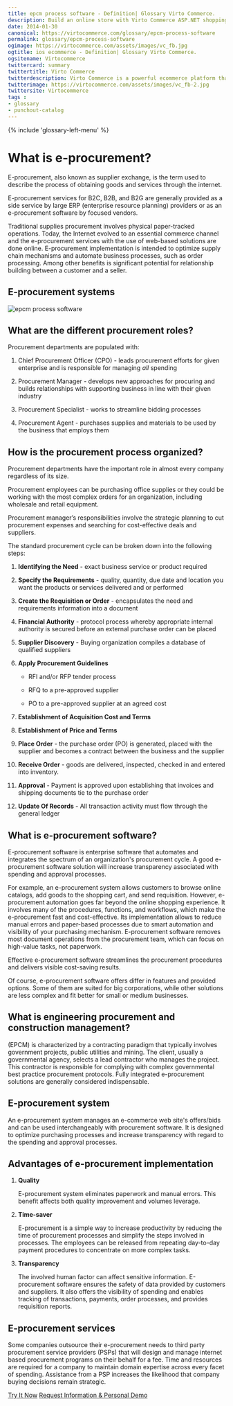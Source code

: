 ```yaml
---
title: epcm process software - Definition| Glossary Virto Commerce.
description: Build an online store with Virto Commerce ASP.NET shopping cart software. Benefit from an open source shopping cart software that has every feature you need.
date: 2014-01-30
canonical: https://virtocommerce.com/glossary/epcm-process-software
permalink: glossary/epcm-process-software
ogimage: https://virtocommerce.com/assets/images/vc_fb.jpg
ogtitle: ios ecommerce - Definition| Glossary Virto Commerce.
ogsitename: Virtocommerce
twittercard: summary
twittertitle: Virto Commerce
twitterdescription: Virto Commerce is a powerful ecommerce platform that includes everything you need to create an online store and sell online. Try it free with Free Community License
twitterimage: https://virtocommerce.com/assets/images/vc_fb-2.jpg
twittersite: Virtocommerce
tags : 
- glossary
- punchout-catalog
---
```

<div class="business-features clearfix __responsive">
    {% include 'glossary-left-menu' %}
    <div class="business-cnt">
        <div class="head __cart">
            <h1 class="title">What is e-procurement?</h1>
        </div>
        <p class="text">E-procurement, also known as supplier exchange, is the term used to describe the process of obtaining goods and services through the internet.</p>
        <p class="text">E-procurement services for B2C, B2B, and B2G are generally provided as a side service by large ERP (enterprise resource planning) providers or as an e-procurement software by focused vendors.</p>
        <p class="text">Traditional supplies procurement involves physical paper-tracked operations. Today, the Internet evolved to an essential commerce channel and the e-procurement services with the use of web-based solutions are done online. E-procurement implementation is intended to optimize supply chain mechanisms and automate business processes, such as order processing. Among other benefits is significant potential for relationship building between a customer and a seller.</p>
        <h2 class="sub-title">E-procurement systems</h2>
        <img alt="epcm process software" src="assets/images/epcm-process-software.jpg"></img>
        <h2 class="sub-title">What are the different procurement roles?</h2>
        <p class="text">Procurement departments are populated with:</p>
        <ol class="text">
            <li>
                <p>Chief Procurement Officer (CPO) - leads procurement efforts for given enterprise and is responsible for managing <i>all</i> spending</p>
            </li>
            <li>
                <p>Procurement Manager - develops new approaches for procuring and builds relationships with supporting business in line with their given industry</p>
            </li>
            <li>
                <p>Procurement Specialist - works to streamline bidding processes</p>
            </li>
            <li>
                <p>Procurement Agent - purchases supplies and materials to be used by the business that employs them</p>
            </li>
        </ol>
        <h2 class="sub-title">How is the procurement process organized?</h2>
        <p class="text">Procurement departments have the important role in almost every company regardless of its size.</p>
        <p class="text">Procurement employees can be purchasing office supplies or they could be working with the most complex orders for an organization, including wholesale and retail equipment.</p>
        <p class="text">Procurement manager’s responsibilities involve the strategic planning to cut procurement expenses and searching for cost-effective deals and suppliers.</p>
        <p class="text">The standard procurement cycle can be broken down into the following steps:</p>
        <ol class="text">
            <li>
                <p><strong>Identifying the Need</strong> - exact business service or product required</p>
            </li>
            <li>
                <p><strong>Specify the Requirements</strong> - quality, quantity, due date and location you want the products or services delivered and or performed</p>
            </li>
            <li>
                <p><strong>Create the Requisition or Order</strong> - encapsulates the need and requirements information into a document</p>
            </li>
            <li>
                <p><strong>Financial Authority</strong> - protocol process whereby appropriate internal authority is secured before an external purchase order can be placed</p>
            </li>
            <li>
                <p><strong>Supplier Discovery</strong> - Buying organization compiles a database of qualified suppliers</p>
            </li>
            <li>
                <p><strong>Apply Procurement Guidelines</strong></p>
                <ul>
                    <li>
                        <p>RFI and/or RFP tender process</p>
                    </li>
                    <li>
                        <p>RFQ to a pre-approved supplier</p>
                    </li>
                    <li>
                        <p>PO to a pre-approved supplier at an agreed cost</p>
                    </li>
                </ul>
            </li>
            <li>
                <p><strong>Establishment of Acquisition Cost and Terms</strong></p>
            </li>
            <li>
                <p><strong>Establishment of Price and Terms</strong></p>
            </li>
            <li>
                <p><strong>Place Order</strong> - the purchase order (PO) is generated, placed with the supplier and becomes a contract between the business and the supplier</p>
            </li>
            <li>
                <p><strong>Receive Order</strong> - goods are delivered, inspected, checked in and entered into inventory.</p>
            </li>
            <li>
                <p><strong>Approval</strong> - Payment is approved upon establishing that invoices and shipping documents tie to the purchase order</p>
            </li>
            <li>
                <p><strong>Update Of Records</strong> - All transaction activity must flow through the general ledger</p>
            </li>
        </ol>
        <h2 class="sub-title">What is e-procurement software?</h2>
        <p class="text">E-procurement software is enterprise software that automates and integrates the spectrum of an organization's procurement cycle. A good e-procurement software solution will increase transparency associated with spending and approval processes.</p>
        <p class="text">For example, an e-procurement system allows customers to browse online catalogs, add goods to the shopping cart, and send requisition. However, e-procurement automation goes far beyond the online shopping experience. It involves many of the procedures, functions, and workflows, which make the e-procurement fast and cost-effective. Its implementation allows to reduce manual errors and paper-based processes due to smart automation and visibility of your purchasing mechanism. E-procurement software removes most document operations from the procurement team, which can focus on high-value tasks, not paperwork.</p>
        <p class="text">Effective e-procurement software streamlines the procurement procedures and delivers visible cost-saving results.</p>
        <p class="text">Of course, e-procurement software offers differ in features and provided options. Some of them are suited for big corporations, while other solutions are less complex and fit better for small or medium businesses.</p>
        <h2 class="sub-title">What is engineering procurement and construction management?</h2>
        <p class="text">(EPCM) is characterized by a contracting paradigm that typically involves government projects, public utilities and mining. The client, usually a governmental agency, selects a lead contractor who manages the project. This contractor is responsible for complying with complex governmental best practice procurement protocols. Fully integrated e-procurement solutions are generally considered indispensable.</p>
        <h2 class="sub-title">E-procurement system</h2>
        <p class="text">An e-procurement system manages an e-commerce web site's offers/bids and can be used interchangeably with procurement software. It is designed to optimize purchasing processes and increase transparency with regard to the spending and approval processes.</p>
        <h2 class="sub-title">Advantages of e-procurement implementation</h2>
        <ol class="text">
            <li>
                <p><strong>Quality</strong></p>
                <p>E-procurement system eliminates paperwork and manual errors. This benefit affects both quality improvement and volumes leverage.</p>
            </li>
            <li>
                <p><strong>Time-saver</strong></p>
                <p>E-procurement is a simple way to increase productivity by reducing the time of procurement processes and simplify the steps involved in processes. The employees can be released from repeating day-to-day payment procedures to concentrate on more complex tasks.</p>
            </li>
            <li>
                <p><strong>Transparency</strong></p>
                <p>The involved human factor can affect sensitive information. E-procurement software ensures the safety of data provided by customers and suppliers. It also offers the visibility of spending and enables tracking of transactions, payments, order processes, and provides requisition reports.</p>
            </li>
        </ol>
        <h2 class="sub-title">E-procurement services</h2>
        <p class="text">Some companies outsource their e-procurement needs to third party procurement service providers (PSPs) that will design and manage internet based procurement programs on their behalf for a fee. Time and resources are required for a company to maintain domain expertise across every facet of spending. Assistance from a PSP increases the likelihood that company buying decisions remain strategic.</p>
		<div class="buttons">
			<a class="button fill" href="/try-now">Try It Now</a>
			<a class="button fill" href="/contact-us">Request Information & Personal Demo</a>
		</div>
    </div>
</div>
